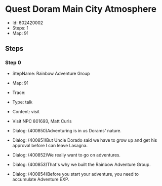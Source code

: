 # Quest Doram Main City Atmosphere

- Id: 602420002
- Steps: 1
- Map: 91

## Steps

### Step 0
- StepName:  Rainbow Adventure Group
- Map:  91
- Trace:  
- Type:  talk
- Content:  visit
- Visit NPC 801693, Matt Curls

- Dialog: (400850)Adventuring is in us Dorams' nature.
- Dialog: (400851)But Uncle Dorado said we have to grow up and get his approval before I can leave Lasagna.
- Dialog: (400852)We really want to go on adventures.
- Dialog: (400853)That's why we built the Rainbow Adventure Group.
- Dialog: (400854)Before you start your adventure, you need to accumulate Adventure EXP.


